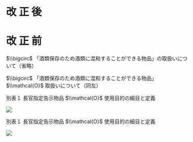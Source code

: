 # 改 正 後

# 改 正 前

$\\bigcirc$ 「酒類保存のため酒類に混和することができる物品」の取扱いについて（省略）

$\\bigcirc$ 「酒類保存のため酒類に混和することができる物品」 $\\mathcal{O}$ 取扱いについて（同左）

別表１ 長官指定告示物品 $\\mathcal{O}$ 使用目的の細目と定義

![](https://www.nta.go.jp/tmp/1cc3370a-61b6-40b5-8e22-27645d4def9b/images/0297c6a22b48563615e3288d19f653259dc57e7ea712e4f607af9d3cc424aab0.jpg)

別表１ 長官指定告示物品 $\\mathcal{O}$ 使用目的の細目と定義

![](https://www.nta.go.jp/tmp/1cc3370a-61b6-40b5-8e22-27645d4def9b/images/8e13147a7d8f99f385e6459be55b0d57a8cf8ba2df43b7d423f819cd233e62f7.jpg)